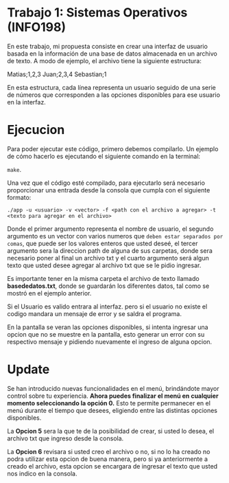 # Trabajo 1: Sistemas Operativos (INFO198)

En este trabajo, mi propuesta consiste en crear una interfaz de usuario basada en la información de una base de datos almacenada en un archivo de texto. A modo de ejemplo, el archivo tiene la siguiente estructura:

Matias;1,2,3
Juan;2,3,4
Sebastian;1 


En esta estructura, cada línea representa un usuario seguido de una serie de números que corresponden a las opciones disponibles para ese usuario en la interfaz.

# Ejecucion

Para poder ejecutar este código, primero debemos compilarlo. Un ejemplo de cómo hacerlo es ejecutando el siguiente comando en la terminal:

```make```.

Una vez que el código esté compilado, para ejecutarlo será necesario proporcionar una entrada desde la consola que cumpla con el siguiente formato:


```./app -u <usuario> -v <vector> -f <path con el archivo a agregar> -t <texto para agregar en el archivo>```


Donde el primer argumento representa el nombre de usuario, el segundo argumento es un vector con varios numeros que `deben estar separados por comas`, que puede ser los valores enteros que usted deseé, el tercer argumento sera la direccion path de alguna de sus carpetas, donde sera necesario poner al final un archivo txt y el cuarto argumento será algun texto que usted desee agregar al archivo txt que se le pidio ingresar.

Es importante tener en la misma carpeta el archivo de texto llamado **basededatos.txt**, donde se guardarán los diferentes datos, tal como se mostró en el ejemplo anterior.

Si el Usuario es valido entrara al interfaz. pero si el usuario no existe el codigo mandara un mensaje de error y se saldra el programa.

En la pantalla se veran las opciones disponibles, si intenta ingresar una opcion que no se muestre en la pantalla, esto generar un error con su respectivo mensaje y pidiendo nuevamente el ingreso de alguna opcion.

# Update

Se han introducido nuevas funcionalidades en el menú, brindándote mayor control sobre tu experiencia. **Ahora puedes finalizar el menú en cualquier momento seleccionando la opción 0.** Esto te permite permanecer en el menú durante el tiempo que desees, eligiendo entre las distintas opciones disponibles.

La **Opcion 5** sera la que te de la posibilidad de crear, si usted lo desea, el archivo txt que ingreso desde la consola.

La **Opcion 6** revisara si usted creo el archivo o no, si no lo ha creado no podra utilizar esta opcion de buena manera, pero si ya anteriormente a creado el archivo, esta opcion se encargara de ingresar el texto que usted nos indico en la consola.


